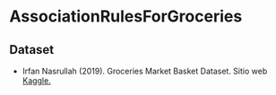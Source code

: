 # AssociationRulesForGroceries
 
## Dataset
- Irfan Nasrullah (2019). Groceries Market Basket Dataset. Sitio web [Kaggle.](https://www.kaggle.com/datasets/irfanasrullah/groceries/)